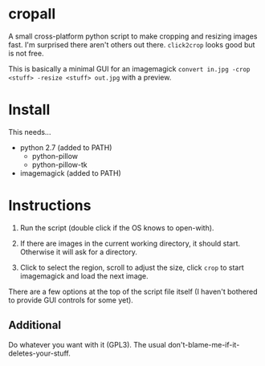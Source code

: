 # cropall

A small cross-platform python script to make cropping and resizing images fast.
I'm surprised there aren't others out there. `click2crop` looks good but is not free.

This is basically a minimal GUI for an imagemagick `convert in.jpg -crop <stuff> -resize <stuff> out.jpg`
with a preview.

# Install

This needs...

-  python 2.7 (added to PATH)
   - python-pillow
   - python-pillow-tk
-  imagemagick (added to PATH)

# Instructions

1. Run the script (double click if the OS knows to open-with).

2. If there are images in the current working directory, it should start. Otherwise it will ask for a directory.

3. Click to select the region, scroll to adjust the size, click `crop` to start imagemagick and load the next image.

There are a few options at the top of the script file itself (I haven't bothered to provide GUI controls for some yet).


## Additional

Do whatever you want with it (GPL3). The usual don't-blame-me-if-it-deletes-your-stuff.

